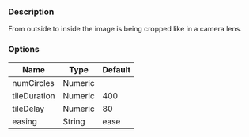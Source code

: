 ---
---

### Description
From outside to inside the image is being cropped like in a camera lens.

### Options
| Name | Type | Default |
|------|------|---------|
| numCircles | Numeric |  |
| tileDuration | Numeric | 400 |
| tileDelay | Numeric | 80 |
| easing | String | ease |
